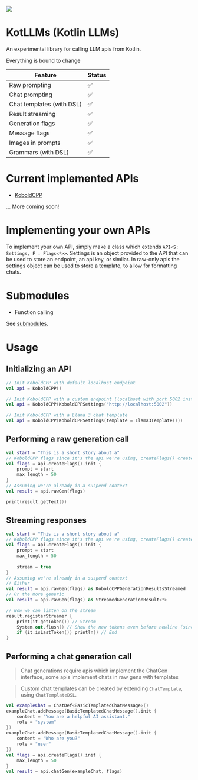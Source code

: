 [![](https://www.jitpack.io/v/Mylo-Softworks/KotLLMs.svg)](https://www.jitpack.io/#Mylo-Softworks/KotLLMs)

# KotLLMs (Kotlin LLMs)
An experimental library for calling LLM apis from Kotlin.

Everything is bound to change

| Feature                   | Status |
|---------------------------|--------|
| Raw prompting             | ✅      |
| Chat prompting            | ✅      |
| Chat templates (with DSL) | ✅      |
| Result streaming          | ✅      |
| Generation flags          | ✅      | <!--Flags for generations, like grammars, model selection, etc.-->
| Message flags             | ✅      | <!--Flags for individual messages, like role, attached images, etc.-->
| Images in prompts         | ✅      |
| Grammars (with DSL)       | ✅      |

# Current implemented APIs
* [KoboldCPP](https://github.com/LostRuins/koboldcpp)

... More coming soon!

# Implementing your own APIs
To implement your own API, simply make a class which extends `API<S: Settings, F : Flags<*>>`. Settings is an object provided to the API that can be used to store an endpoint, an api key, or similar. In raw-only apis the settings object can be used to store a template, to allow for formatting chats.

# Submodules
* Function calling

See [submodules](submodules.md).

# Usage

## Initializing an API
```kotlin
// Init KoboldCPP with default localhost endpoint
val api = KoboldCPP()

// Init KoboldCPP with a custom endpoint (localhost with port 5002 instead of default 5001)
val api = KoboldCPP(KoboldCPPSettings("http://localhost:5002"))

// Init KoboldCPP with a Llama 3 chat template
val api = KoboldCPP(KoboldCPPSettings(template = Llama3Template()))
```

## Performing a raw generation call
```kotlin
val start = "This is a short story about a"
// KoboldCPP flags since it's the api we're using, createFlags() creates a flags object for whichever api you're using, some apis might have flags that others don't.
val flags = api.createFlags().init {
    prompt = start
    max_length = 50
}
// Assuming we're already in a suspend context
val result = api.rawGen(flags)

print(result.getText())
```

## Streaming responses
```kotlin
val start = "This is a short story about a"
// KoboldCPP flags since it's the api we're using, createFlags() creates a flags object for whichever api you're using, some apis might have flags that others don't.
val flags = api.createFlags().init {
    prompt = start
    max_length = 50
    
    stream = true
}
// Assuming we're already in a suspend context
// Either
val result = api.rawGen(flags) as KoboldCPPGenerationResultsStreamed
// Or the more generic
val result = api.rawGen(flags) as StreamedGenerationResult<*>

// Now we can listen on the stream
result.registerStreamer {
    print(it.getToken()) // Stream
    System.out.flush() // Show the new tokens even before newline (since print doesn't flush)
    if (it.isLastToken()) println() // End
}
```

## Performing a chat generation call
> Chat generations require apis which implement the ChatGen interface, some apis implement chats in raw gens with templates

> Custom chat templates can be created by extending `ChatTemplate`, using `ChatTemplateDSL`.
```kotlin
val exampleChat = ChatDef<BasicTemplatedChatMessage>()
exampleChat.addMessage(BasicTemplatedChatMessage().init {
    content = "You are a helpful AI assistant."
    role = "system"
})
exampleChat.addMessage(BasicTemplatedChatMessage().init {
    content = "Who are you?"
    role = "user"
})
val flags = api.createFlags().init {
    max_length = 50
}
val result = api.chatGen(exampleChat, flags)
```

